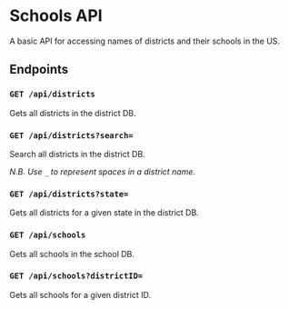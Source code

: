 # Schools API
A basic API for accessing names of districts and their schools in the US.

## Endpoints
### `GET /api/districts`
Gets all districts in the district DB.

### `GET /api/districts?search=`
Search all districts in the district DB.

_N.B. Use `_` to represent spaces in a district name._

### `GET /api/districts?state=`
Gets all districts for a given state in the district DB.

### `GET /api/schools`
Gets all schools in the school DB.

### `GET /api/schools?districtID=`
Gets all schools for a given district ID.


